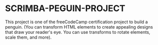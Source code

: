 # SCRIMBA-PEGUIN-PROJECT

This project is one of the freeCodeCamp certification project to build a penguin. (You can transform HTML elements to create appealing designs that draw your reader's eye. You can use transforms to rotate elements, scale them, and more).
